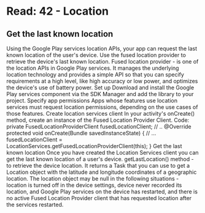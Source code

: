 # Read: 42 - Location

## Get the last known location

Using the Google Play services location APIs, your app can request the last known location of the user's device.
Use the fused location provider to retrieve the device's last known location.
Fused location provider - is one of the location APIs in Google Play services. It manages the underlying location technology and provides a simple API so that you can specify requirements at a high level, like high accuracy or low power, and optimizes the device's use of battery power.
Set up
Download and install the Google Play services component via the SDK Manager and add the library to your project.
Specify app permissions
Apps whose features use location services must request location permissions, depending on the use cases of those features.
Create location services client
In your activity's onCreate() method, create an instance of the Fused Location Provider Client.
Code: private FusedLocationProviderClient fusedLocationClient; // .. @Override protected void onCreate(Bundle savedInstanceState)
{ // ... fusedLocationClient = LocationServices.getFusedLocationProviderClient(this); }
Get the last known location
Once you have created the Location Services client you can get the last known location of a user's device.
getLastLocation() method - to retrieve the device location. It returns a Task that you can use to get a Location object with the latitude and longitude coordinates of a geographic location.
The location object may be null in the following situations - location is turned off in the device settings, device never recorded its location, and Google Play services on the device has restarted, and there is no active Fused Location Provider client that has requested location after the services restarted.

